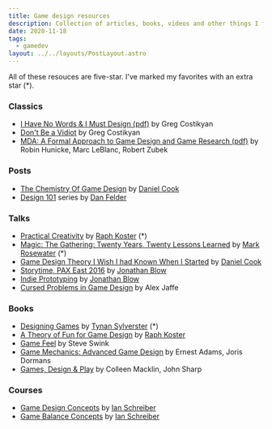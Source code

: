 ```yaml
---
title: Game design resources
description: Collection of articles, books, videos and other things I found useful.
date: 2020-11-18
tags:
  - gamedev
layout: ../../layouts/PostLayout.astro
---
```


All of these resouces are five-star. I've marked my favorites with an extra star
(*).

### Classics

- [I Have No Words & I Must Design (pdf)](http://www.costik.com/nowords2002.pdf)
  by Greg Costikyan
- [Don't Be a Vidiot](http://www.costik.com/vidiot.html) by Greg Costikyan
- [MDA: A Formal Approach to Game Design and Game Research (pdf)](https://www.cs.northwestern.edu/~hunicke/MDA.pdf)
  by Robin Hunicke, Marc LeBlanc, Robert Zubek

### Posts

- [The Chemistry Of Game Design](https://www.gamasutra.com/view/feature/1524/the_chemistry_of_game_design.php)
  by [Daniel Cook](https://twitter.com/danctheduck)
- [Design 101](https://www.gamasutra.com/blogs/DanFelder/20150413/240853/Design_101_Design_Goals.php)
  series by [Dan Felder](https://twitter.com/DesignerDanF)

### Talks

- [Practical Creativity](https://www.youtube.com/watch?v=zyVTxGpEO30) by
  [Raph Koster](https://twitter.com/raphkoster) (*)
- [Magic: The Gathering: Twenty Years, Twenty Lessons Learned](https://youtu.be/QHHg99hwQGY)
  by [Mark Rosewater](https://en.wikipedia.org/wiki/Mark_Rosewater) (*)
- [Game Design Theory I Wish I had Known When I Started](https://youtu.be/qwPe3OHR04c)
  by [Daniel Cook](http://www.lostgarden.com/)
- [Storytime, PAX East 2016](https://youtu.be/UwBl7Rnkt78) by
  [Jonathan Blow](https://twitter.com/jonathan_blow)
- [Indie Prototyping](https://youtu.be/ISutk1mauPM) by
  [Jonathan Blow](https://twitter.com/jonathan_blow)
- [Cursed Problems in Game Design](https://youtu.be/8uE6-vIi1rQ) by Alex Jaffe

### Books

- [Designing Games](https://tynansylvester.com/book/) by
  [Tynan Sylverster](https://twitter.com/TynanSylvester) (*)
- [A Theory of Fun for Game Design](https://www.theoryoffun.com) by
  [Raph Koster](https://twitter.com/raphkoster)
- [Game Feel](http://www.game-feel.com) by Steve Swink
- [Game Mechanics: Advanced Game Design](https://www.goodreads.com/book/show/13705461-game-mechanics)
  by Ernest Adams, Joris Dormans
- [Games, Design & Play](http://www.gamesdesignandplay.com/) by Colleen Macklin,
  John Sharp

### Courses

- [Game Design Concepts](https://gamedesignconcepts.wordpress.com) by
  [Ian Schreiber](https://twitter.com/IanSchreiber)
- [Game Balance Concepts](https://gamebalanceconcepts.wordpress.com) by
  [Ian Schreiber](https://twitter.com/IanSchreiber)
